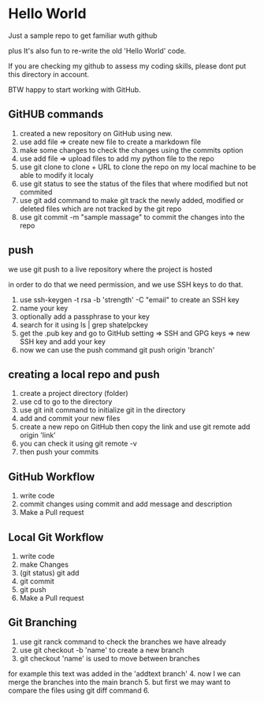 # Hello World
Just a sample repo to get familiar wuth github

plus It's also fun to re-write the  old 'Hello World' code.

If you are checking my github to assess my coding skills, please dont put this directory in account.

BTW happy to start working with GitHub.

## GitHUB commands
1. created a new repository on GitHub using new.
2. use add file => create new file to create a markdown file
3. make some changes to check the changes using the commits option
4. use add file => upload files to add my python file to the repo
5. use git clone to clone + URL to clone the repo on my local machine to be able to modify it localy
6. use git status to see the status of the files that where modified but not commited
7. use git add command  to make git track the newly added, modified or deleted files which are not tracked by the git repo
8. use git commit -m "sample massage" to commit the changes into the repo

## push
we use git push to a live repository where the project is hosted

in order to do that we need permission, and we use SSH keys to do that.

1. use ssh-keygen -t rsa -b 'strength' -C "email" to create an SSH key
2. name your key
3. optionally add a passphrase to your key
4. search for it using ls | grep shatelpckey
5. get the .pub key and go to GitHub setting => SSH and GPG keys => new SSH key and add your key
6. now we can use the push command git push origin 'branch'


## creating a local repo and push
1. create a project directory (folder)
2. use cd to go to the directory
3. use git init command to initialize git in the directory
4. add and commit your new files
5. create a new repo on GitHub then copy the link and use git remote add origin 'link'
6. you can check it using git remote -v
7. then push your commits


## GitHub Workflow
1. write code
2. commit changes using commit and add message and description
3. Make a Pull request

## Local Git Workflow
1. write code
2. make Changes
3. (git status) git add
4. git commit
5. git push
6. Make a Pull request

## Git Branching
1. use git ranck command to check the branches we have already
2. use git checkout -b 'name' to create a new branch
3. git checkout 'name' is used to move between branches

for example this text was added in the 'addtext branch'
4. now I we can merge the branches into the main branch
5. but  first we may want to compare the files using git diff command
6. 
